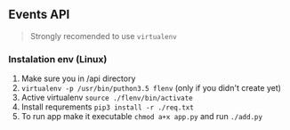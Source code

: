 ## Events API

> Strongly recomended to use ```virtualenv```

### Instalation env (Linux)

1. Make sure you in /api directory 
2. ```virtualenv -p /usr/bin/puthon3.5 flenv``` (only if you didn't create yet)
3. Active virtualenv ```source ./flenv/bin/activate```
4. Install requrements ```pip3 install -r ./req.txt```
5. To run app make it executable ```chmod a+x app.py``` and run ```./add.py``` 
